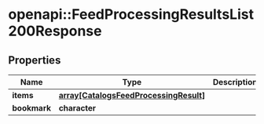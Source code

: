 # openapi::FeedProcessingResultsList200Response


## Properties
Name | Type | Description | Notes
------------ | ------------- | ------------- | -------------
**items** | [**array[CatalogsFeedProcessingResult]**](CatalogsFeedProcessingResult.md) |  | 
**bookmark** | **character** |  | [optional] 


